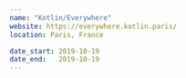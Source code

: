 ```yaml
---
name: "Kotlin/Everywhere"
website: https://everywhere.kotlin.paris/
location: Paris, France

date_start: 2019-10-19
date_end:   2019-10-19
---
```

